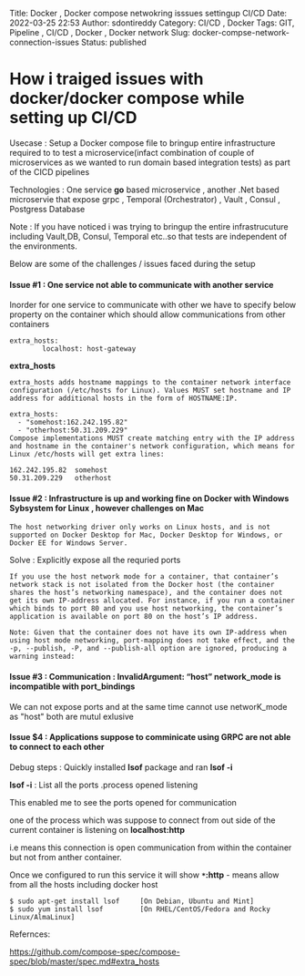 Title: Docker , Docker compose netwokring isssues settingup CI/CD 
Date: 2022-03-25 22:53
Author: sdontireddy
Category: CI/CD , Docker
Tags: GIT, Pipeline , CI/CD , Docker , Docker network
Slug: docker-compse-network-connection-issues
Status: published

# How i traiged issues with docker/docker compose while setting up CI/CD 

Usecase : Setup a Docker compose file to bringup entire infrastructure required to to test a microservice(infact combination of couple of microservices as we wanted to run domain based integration tests)
as part of the CICD pipelines

Technologies : One service **go** based microservice , another .Net based microservie that expose grpc , Temporal (Orchestrator) , Vault , Consul , Postgress Database

Note : If you have noticed i was trying to bringup the entire infrastrucuture including Vault,DB, Consul, Temporal etc..so that tests are independent of the environments.


Below are some of the challenges / issues faced during the setup

#### Issue #1 : One service not able to communicate with another service

Inorder for one service to communicate with other we have to specify below property on the container which should allow communications from other containers

```
extra_hosts:
        localhost: host-gateway
```
**extra_hosts**
```
extra_hosts adds hostname mappings to the container network interface configuration (/etc/hosts for Linux). Values MUST set hostname and IP address for additional hosts in the form of HOSTNAME:IP.

extra_hosts:
  - "somehost:162.242.195.82"
  - "otherhost:50.31.209.229"
Compose implementations MUST create matching entry with the IP address and hostname in the container's network configuration, which means for Linux /etc/hosts will get extra lines:

162.242.195.82  somehost
50.31.209.229   otherhost
```

#### Issue #2 : Infrastructure is up and working fine on Docker with Windows Sybsystem for Linux , however challenges on Mac

```
The host networking driver only works on Linux hosts, and is not supported on Docker Desktop for Mac, Docker Desktop for Windows, or Docker EE for Windows Server.
```
Solve : Explicitly expose all the requried ports
```
If you use the host network mode for a container, that container’s network stack is not isolated from the Docker host (the container shares the host’s networking namespace), and the container does not get its own IP-address allocated. For instance, if you run a container which binds to port 80 and you use host networking, the container’s application is available on port 80 on the host’s IP address.

Note: Given that the container does not have its own IP-address when using host mode networking, port-mapping does not take effect, and the -p, --publish, -P, and --publish-all option are ignored, producing a warning instead:
```


#### Issue #3 : Communication : InvalidArgument: “host” network_mode is incompatible with port_bindings

We can not expose ports and at the same time cannot use networK_mode as "host" both are mutul exlusive


#### Issue $4 : Applications suppose to comminicate using GRPC are not able to connect to each other

Debug steps : Quickly installed **lsof** package and ran **lsof -i**

**lsof -i** : List all the ports .process opened listening 

This enabled me to see the ports opened for communication

one of the process which was suppose to connect from out side of the current container is listening on **localhost:http**

i.e means this connection is open communication from within the container but not from anther container. 

Once we configured to run this service it will show **`*`:http** - means allow from all the hosts including docker host

```
$ sudo apt-get install lsof     [On Debian, Ubuntu and Mint]
$ sudo yum install lsof         [On RHEL/CentOS/Fedora and Rocky Linux/AlmaLinux]
```

Refernces:

https://github.com/compose-spec/compose-spec/blob/master/spec.md#extra_hosts

